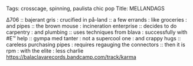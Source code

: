 Tags: crosscage, spinning, paulista chic pop
Title: MELLANDAGS
  
∆706 :: bajerant gris : crucified in på-land :: a few errands : like groceries : and pipes :: the brown mouse : incineration enterprise :: decides to do carpentry : and plumbing :: uses techniques from blava : successfully with #E™ help :: gympa med tanter : not a supercool one : and crappy hugs :: careless purchasing pipes : requires regauging the connectors :: then it is rpm : with the elite : less charlie 
<https://balaclavarecords.bandcamp.com/track/karma>  